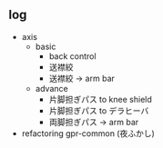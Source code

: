 ## log

- axis
	- basic
		- back control
		- 送襟絞
		- 送襟絞 -> arm bar
	- advance
		- 片脚担ぎパス to knee shield
		- 片脚担ぎパス to デラヒーバ
		- 両脚担ぎパス -> arm bar
- refactoring gpr-common (夜ふかし)